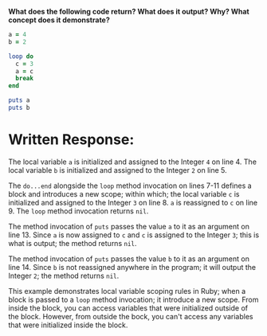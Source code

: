 **What does the following code return? What does it output? Why? What concept does it demonstrate?**

```ruby
a = 4
b = 2

loop do
  c = 3
  a = c
  break
end

puts a
puts b
```
# Written Response:

The local variable `a` is initialized and assigned to the Integer `4` on line 4. The local variable `b` is initialized and assigned to the Integer `2` on line 5.

The `do...end` alongside the `loop` method invocation on lines 7-11 defines a block and introduces a new scope; within which; the local variable `c` is initialized and assigned to the Integer `3` on line 8. `a` is reassigned to `c` on line 9. The `loop` method invocation returns `nil`.

The method invocation of `puts` passes the value `a` to it as an argument on line 13. Since `a` is now assigned to `c` and `c` is assigned to the Integer `3`; this is what is output; the method returns `nil`.

The method invocation of `puts` passes the value `b` to it as an argument on line 14. Since `b` is not reassigned anywhere in the program; it will output the Integer `2`; the method returns `nil`.

This example demonstrates local variable scoping rules in Ruby; when a block is passed to a `loop` method invocation; it introduce a new scope. From inside the block, you can access variables that were initialized outside of the block. However, from outside the bock, you can't access any variables that were initialized inside the block.



